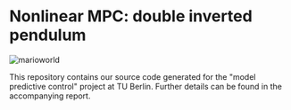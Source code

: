 # Nonlinear MPC: double inverted pendulum

![marioworld](https://user-images.githubusercontent.com/60855707/109386457-fd31f980-78fa-11eb-867c-50779be2614b.gif)

This repository contains our source code generated for the "model predictive control" project at TU Berlin.
Further details can be found in the accompanying report.
